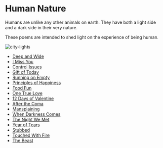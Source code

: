 # Human Nature

Humans are unlike any other animals on earth.  They have both a light side
and a dark side in their very nature.

These poems are intended to shed light on the experience of being human.

<img class="img-fluid" src="/static/images/seamanslog/poem/city-lights.jpg" alt="city-lights">


* [Deep and Wide](DeepWide)
* [I Miss You](MissYou)
* [Control Issues](Control)
* [Gift of Today](GiftOfToday)
* [Running on Empty](RunningEmpty)
* [Principles of Happiness](Happiness)
* [Food Fun](FoodFun)
* [One True Love](TrueLove)
* [12 Days of Valentine](Valentine)
* [After the Coma](Coma)
* [Mansplaining](Mansplaining)
* [When Darkness Comes](Darkness)
* [The Night We Met](NightWeMet)
* [Year of Tears](Tears)
* [Stubbed](Stub)
* [Touched With Fire](TouchedWithFire)
* [The Beast](Beast)

